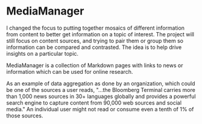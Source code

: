 # MediaManager

I changed the focus to putting together mosaics of different information from content to better get information on a topic of interest. The project will still focus on content sources, and trying to pair them or group them so information can be compared and contrasted. The idea is to help drive insights on a particular topic.

MediaManager is a collection of Markdown pages with links to news or information which can be used for online research.

 As an example of data aggregation as done by an organization, which could be one of the sources a user reads, "...the Bloomberg Terminal carries more than 1,000 news sources in 30+ languages globally and provides a powerful search engine to capture content from 90,000 web sources and social media." An individual user might not read or consume even a tenth of 1% of those sources.


